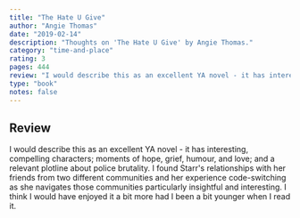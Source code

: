 ```yaml
---
title: "The Hate U Give"
author: "Angie Thomas"
date: "2019-02-14"
description: "Thoughts on 'The Hate U Give' by Angie Thomas."
category: "time-and-place"
rating: 3
pages: 444
review: "I would describe this as an excellent YA novel - it has interesting, compelling characters; moments of hope, grief, humour, and love; and a relevant plotline about police brutality. I found Starr's relationships with her friends from two different communities and her experience code-switching as she navigates those communities particularly insightful and interesting. I think I would have enjoyed it a bit more had I been a bit younger when I read it."
type: "book"
notes: false
---
```


## Review

I would describe this as an excellent YA novel - it has interesting, compelling characters; moments of hope, grief, humour, and love; and a relevant plotline about police brutality. I found Starr's relationships with her friends from two different communities and her experience code-switching as she navigates those communities particularly insightful and interesting. I think I would have enjoyed it a bit more had I been a bit younger when I read it.
